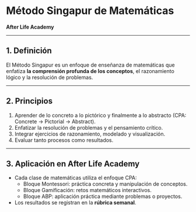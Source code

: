 # Método Singapur de Matemáticas  
**After Life Academy**

---

## 1. Definición
El Método Singapur es un enfoque de enseñanza de matemáticas que enfatiza **la comprensión profunda de los conceptos**, el razonamiento lógico y la resolución de problemas.

---

## 2. Principios
1. Aprender de lo concreto a lo pictórico y finalmente a lo abstracto (CPA: Concrete → Pictorial → Abstract).  
2. Enfatizar la resolución de problemas y el pensamiento crítico.  
3. Integrar ejercicios de razonamiento, modelado y visualización.  
4. Evaluar tanto procesos como resultados.  

---

## 3. Aplicación en After Life Academy
- Cada clase de matemáticas utiliza el enfoque CPA:  
  - Bloque Montessori: práctica concreta y manipulación de conceptos.  
  - Bloque Gamificación: retos matemáticos interactivos.  
  - Bloque ABP: aplicación práctica mediante problemas o proyectos.  
- Los resultados se registran en la **rúbrica semanal**.
